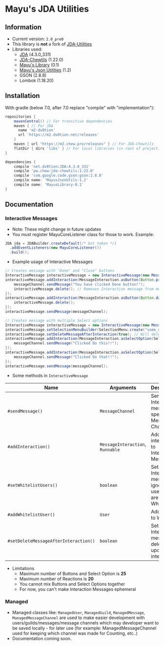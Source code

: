 # Mayu's JDA Utilities

## Information
- Current version: `2.0_pre0`
- This library is **not** a fork of [JDA-Utilities](https://github.com/JDA-Applications/JDA-Utilities)
- Libraries used:
  - [JDA](https://github.com/DV8FromTheWorld/JDA) (4.3.0_331)
  - [JDA-Chewtils](https://github.com/Chew/JDA-Chewtils) (1.22.0)
  - [Mayu's Library](https://github.com/lilmayu/MayusLibrary) (0.1)
  - [Mayu's Json Utilities](https://github.com/lilmayu/MayusJsonUtilities) (1.2)
  - GSON (2.8.8)
  - Lombok (1.18.20)

## Installation
With gradle (below 7.0, after 7.0 replace "compile" with "implementation"):
```groovy
repositories {
    mavenCentral() // For transitive dependencies
    maven { // For JDA
      name 'm2-dv8tion'
      url 'https://m2.dv8tion.net/releases'
    }
    maven { url "https://m2.chew.pro/releases" } // For JDA-Chewtils
    flatDir { dirs 'libs' } // For local libraries (in root of project) (TEMPORARY SOLUTION)
}

dependencies {
    compile 'net.dv8tion:JDA:4.3.0_331'
    compile 'pw.chew:jda-chewtils:1.22.0'
    compile 'com.google.code.gson:gson:2.8.8'
    compile name: 'MayusJsonUtils-1.2'
    compile name: 'MayusLibrary-0.1'
}
```

## Documentation

### Interactive Messages
- Note: These might change in future updates
- You must register MayuCoreListener class for those to work. Example:
```java
JDA jda = JDABuilder.createDefault(/* bot token */)
  .addEventListeners(new MayuCoreListener())
  .build();
```
- Example usage of Interactive Messages
```java
// Creates message with "Done" and "Close" buttons
InteractiveMessage interactiveMessage = new InteractiveMessage(new MessageBuilder("Please, click Done or Close."));
interactiveMessage.addInteraction(MessageInteraction.asButton(Button.primary("done_button", "Done")), () -> { // Button ids can be random
    messageChannel.sendMessage("You have clicked Done button!");
    interactiveMessage.delete(); // Removes Interaction message from message channel and internal registers of this library
});
interactiveMessage.addInteraction(MessageInteraction.asButton(Button.danger("close_button", "Close")), () -> {
    interactiveMessage.delete();
});
interactiveMessage.sendMessage(messageChannel);

// Creates message with multiple Select options
InteractiveMessage interactiveMessage = new InteractiveMessage(new MessageBuilder("Please, click Done or Close."));
interactiveMessage.setSelectionMenuBuilder(SelectionMenu.create("some_menu")); // Menu ID can be random
interactiveMessage.setDeleteMessageAfterInteraction(true); // Will delete Interaction Message upon user interaction
interactiveMessage.addInteraction(MessageInteraction.asSelectOption(SelectOption.of("Do this!", "do_this_option")), () -> {
    messageChannel.sendMessage("Clicked Do this!!");
});
interactiveMessage.addInteraction(MessageInteraction.asSelectOption(SelectOption.of("Do that!", "do_that_option")), () -> {
    messageChannel.sendMessage("Clicked Do that!!");
});
interactiveMessage.sendMessage(messageChannel);
```
- Some methods in `InteractiveMessage`

| Name | Arguments | Description |
|------|-----------|-------------|
| `#sendMessage()` | `MessageChannel` | Sents Interactive message in specified Message Channel |
| `#addInteraction()` | `MessageInteraction`, `Runnable` | Adds interaction to Interactive Message |
| `#setWhitelistUsers()` | `boolean` | Sets flag in Interactive message to ignore all users that are not Whitelisted |
| `#addWhitelistUser()` | `User` | Adds user to Whitelist |
| `#setDeleteMessageAfterInteraction()` | `boolean` | Sets flag in Interactive message to delete itself upon user interaction |

- Limitations
  - Maximum number of Buttons and Select Option is **25**
  - Maximum number of Reactions is **20**
  - You cannot mix Buttons and Select Options together
  - For now, you can't make Interaction Messages ephemeral

### Managed
 - Managed classes like: `ManagedUser`, `ManagedGuild`, `ManagedMessage`, `ManagedMessageChannel` are used to make easier development with users/guilds/messages/message channels which may developer want to be saved locally - for later use (for example: ManagedMessageChannel used for keeping which channel was made for Counting, etc..)
 - Documentation coming soon.
